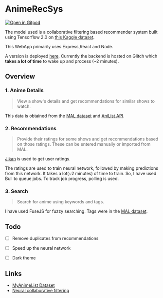 # AnimeRecSys
[![Open in Gitpod](https://gitpod.io/button/open-in-gitpod.svg)](https://gitpod.io/#https://github.com/Prakhar314/AnimeRecSys)

The model used is a collaborative filtering based recommender system built using Tensorflow 2.0 on [this Kaggle dataset][1].

This WebApp primarily uses Express,React and Node.

A version is deployed [here](https://prakhar314.github.io/AnimeRecSys/#/). Currently the backend is hosted on Glitch which **takes a lot of time** to wake up and process (~2 minutes).

## Overview
### 1. Anime Details
> View a show's details and get recommendations for similar shows to watch. 

This data is obtained from the [MAL dataset][1] and [AniList API](https://anilist.gitbook.io/anilist-apiv2-docs/).
### 2. Recommendations
> Provide their ratings for some shows and get recommendations based on those ratings. 
These can be entered manually or imported from MAL. 

[Jikan](https://jikan.docs.apiary.io/) is used to get user ratings.

The ratings are used to train neural network, followed by making predictions from this network. It takes a lot(~2 minutes) of time to train. So, I have used Bull to queue jobs. To track job progress, polling is used.
### 3. Search
> Search for anime using keywords and tags. 

I have used FuseJS for fuzzy searching. Tags were in the [MAL dataset][1].

## Todo
- [ ] Remove duplicates from recommendations
- [ ] Speed up the neural network
- [ ] Dark theme


## Links
- [MyAnimeList Dataset][1]
- [Neural collaborative filtering][2]


[1]: https://www.kaggle.com/qvinhdo/myanimelist
[2]: https://arxiv.org/abs/1708.05031